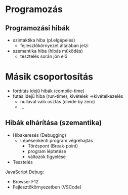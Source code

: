 # Programozás


## Programozási hibák

- szintaktika hiba (pl.elgépelés)
    - fejlesztőkörnyezet általában jelzi
- szemantika hiba (hibás működés)
    - tesztelés során jön elő

# Másik csoportosítás
- fordítás idejű hibák (compile-time)
- futás idejű hiba (run-time), kivételek =>kivételkezelés
    - nullával való osztás (divide by zero)
    - ...

## Hibák elhárítása (szemantika)

- Hibakeresés (Debugging)
    - Lépésenkénti program végrehajtás
        - Töréspont (Break-point)
        - program léptetése
        - változók figyelése
- Tesztelés

JavaScript Debug:
- Browser F12
- Fejlesztőkörnyezetben (VSCode)




